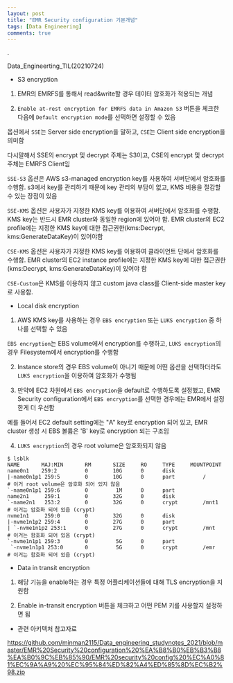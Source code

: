 ```yaml
---
layout: post
title: "EMR Security configuration 기본개념"
tags: [Data Engineering]
comments: true
---
```


.

Data_Engineerting_TIL(20210724)

- S3 encryption

1) EMR의 EMRFS를 통해서 read&write할 경우 데이터 암호화가 적용되는 개념

2) `Enable at-rest encryption for EMRFS data in Amazon S3` 버튼을 체크한 다음에 `Default encryption mode`를 선택하면 설정할 수 있음

옵션에서 `SSE`는 Server side encryption을 말하고, `CSE`는 Client side encryption을 의미함

다시말해서 SSE의 encrypt 및 decrypt 주체는 S3이고, CSE의 encrypt 및 decrypt 주체는 EMRFS Client임

`SSE-S3` 옵션은 AWS s3-managed encryption key를 사용하여 서버단에서 암호화를 수행함. s3에서 key를 관리하기 때문에 key 관리의 부담이 없고, KMS 비용을 절감할 수 있는 장점이 있음

`SSE-KMS` 옵션은 사용자가 지정한 KMS key를 이용하여 서버단에서 암호화를 수행함. KMS key는 반드시 EMR cluster와 동일한 region에 있어야 함. EMR cluster의 EC2 profile에는 지정한 KMS key에 대한 접근권한(kms:Decrypt, kms:GenerateDataKey)이 있어야함

`CSE-KMS` 옵션은 사용자가 지정한 KMS key를 이용하여 클라이언트 단에서 암호화를 수행함. EMR cluster의 EC2 instance profile에는 지정한 KMS key에 대한 접근권한(kms:Decrypt, kms:GenerateDataKey)이 있어야 함

`CSE-Custom`은 KMS를 이용하지 않고 custom java class를 Client-side master key로 사용함.

- Local disk encryption

1) AWS KMS key를 사용하는 경우 `EBS encryption` 또는 `LUKS encryption` 중 하나를 선택할 수 있음

`EBS encryption`는 EBS volume에서 encryption를 수행하고, `LUKS encryption`의 경우 Filesystem에서 encryption를 수행함

2) Instance store의 경우 EBS volume이 아니기 때문에 어떤 옵션을 선택하더라도 `LUKS encryption`을 이용하여 암호화가 수행됨


3) 만약에 EC2 차원에서 `EBS encryption`을 default로 수행하도록 설정했고, EMR Security configuration에서 `EBS encryption`를 선택한 경우에는 EMR에서 설정한게 더 우선함

예를 들어서 EC2 default setting에는 "A" key로 encryption 되어 있고, EMR cluster 생성 시 EBS 볼륨은 'B' key로 encryption 되는 구조임

4) `LUKS encryption`의 경우 root volume은 암호화되지 않음


```console
$ lsblk
NAME       MAJ:MIN       RM       SIZE     RO     TYPE     MOUNTPOINT
name0n1    259:2         0        10G      0      disk
|-name0n1p1 259:5        0        10G      0      part         /            # 이거 root volume은 암호화 되어 있지 않음
`-name0n1p1 259:6        0         1M      0      part
name2n1     259:1        0        32G      0      disk
`-name2n1   253:2        0        32G      0      crypt        /mnt1        # 이거는 암호화 되어 있음 (crypt)
nvme1n1     259:0        0        32G      0      disk
|-nvme1n1p2 259:4        0        27G      0      part
| `-nvme1n1p2 253:1      0        27G      0      crypt        /mnt         # 이거는 함호화 되어 있음 (crypt)
`-nvme1n1p1 259:3        0         5G      0      part
 `-nvme1n1p1 253:0       0         5G      0      crypt        /emr         # 이거는 함호화 되어 있음 (crypt)
```

- Data in transit encryption

1) 해당 기능을 enable하는 경우 특정 어플리케이션들에 대해 TLS encryption을 지원함

2) Enable in-transit encryption 버튼을 체크하고 어떤 PEM 키를 사용할지 설정하면 됨


- 관련 아키텍처 참고자료

https://github.com/minman2115/Data_engineering_studynotes_2021/blob/master/EMR%20Security%20configuration%20%EA%B8%B0%EB%B3%B8%EA%B0%9C%EB%85%90/EMR%20security%20config%20%EC%A0%81%EC%9A%A9%20%EC%95%84%ED%82%A4%ED%85%8D%EC%B2%98.zip